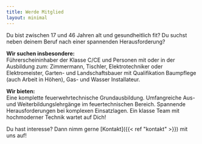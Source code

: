```yaml
---
title: Werde Mitglied
layout: minimal
---
```

Du bist zwischen 17 und 46 Jahren alt und gesundheitlich fit?
Du suchst neben deinem Beruf nach einer spannenden Herausforderung?

**Wir suchen insbesondere:**  
Führerscheininhaber der Klasse C/CE und Personen mit oder in der Ausbildung zum: Zimmermann, Tischler, Elektrotechniker oder Elektromeister, Garten- und Landschaftsbauer mit Qualifikation Baumpflege (auch Arbeit in Höhen), Gas- und Wasser Installateur.

**Wir bieten:**  
Eine komplette feuerwehrtechnische Grundausbildung. Umfangreiche Aus- und Weiterbildungslehrgänge im feuertechnischen Bereich. Spannende Herausforderungen bei komplexen Einsatzlagen. Ein klasse Team mit hochmoderner Technik wartet auf Dich!

Du hast interesse? Dann nimm gerne [Kontakt]({{< ref "kontakt" >}}) mit uns auf!
